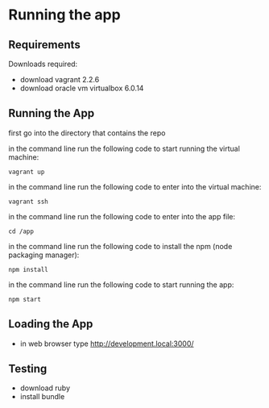 # Running the app

## Requirements
Downloads required:
- download vagrant 2.2.6
- download oracle vm virtualbox 6.0.14

## Running the App

first go into the directory that contains the repo

in the command line run the following code to start running the virtual machine:
```
vagrant up
```
in the command line run the following code to enter into the virtual machine:
```
vagrant ssh
```
in the command line run the following code to enter into the app file:
```
cd /app
```
in the command line run the following code to install the npm (node packaging manager):
```
npm install
```
in the command line run the following code to start running the app:
```
npm start
```

## Loading the App

- in web browser type http://development.local:3000/

## Testing

- download ruby
- install bundle
